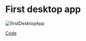 # First desktop app

![firstDesktopApp](https://github.com/user-attachments/assets/db443629-12f8-4830-8cc0-0e3bfd3afff4)

[Code](https://github.com/Edveika/DirectX9-Beginning/tree/main/FirstWindowsDesktopApplication)
